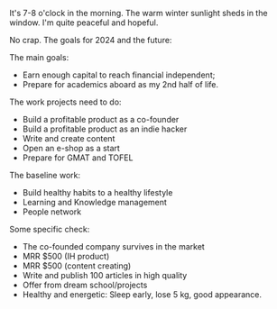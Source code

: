 It's 7-8 o'clock in the morning. The warm winter sunlight sheds in the window. I'm quite peaceful and hopeful.

No crap. The goals for 2024 and the future:

The main goals:
- Earn enough capital to reach financial independent;
- Prepare for academics aboard as my 2nd half of life.

The work projects need to do: 
- Build a profitable product as a co-founder
- Build a profitable product as an indie hacker
- Write and create content
- Open an e-shop as a start
- Prepare for GMAT and TOFEL

The baseline work: 
- Build healthy habits to a healthy lifestyle
- Learning and Knowledge management
- People network

Some specific check:
- The co-founded company survives in the market
- MRR $500 (IH product)
- MRR $500 (content creating)
- Write and publish 100 articles in high quality
- Offer from dream school/projects
- Healthy and energetic: Sleep early, lose 5 kg, good appearance. 

